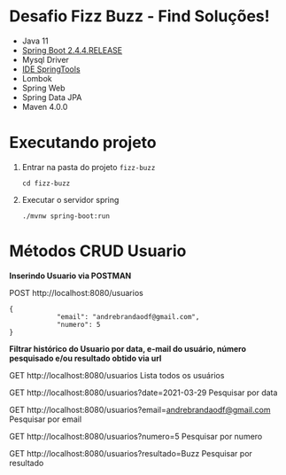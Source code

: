 # Desafio Fizz Buzz - Find Soluções!

* Java 11
* [Spring Boot 2.4.4.RELEASE](https://start.spring.io/)
* Mysql Driver
* [IDE SpringTools](https://spring.io/tools)
* Lombok
* Spring Web
* Spring Data JPA
* Maven 4.0.0

# Executando projeto

1. Entrar na pasta do projeto `fizz-buzz` 

	`cd fizz-buzz`
 
2. Executar o servidor spring 

	`./mvnw spring-boot:run`

# Métodos CRUD Usuario

**Inserindo Usuario via POSTMAN**

POST http://localhost:8080/usuarios 

```
{
            "email": "andrebrandaodf@gmail.com",
            "numero": 5
}
```

**Filtrar histórico do Usuario por data, e-mail do usuário, número pesquisado e/ou resultado obtido via url**

GET http://localhost:8080/usuarios Lista todos os usuários
    
GET http://localhost:8080/usuarios?date=2021-03-29 Pesquisar por data

GET http://localhost:8080/usuarios?email=andrebrandaodf@gmail.com Pesquisar por email

GET http://localhost:8080/usuarios?numero=5 Pesquisar por numero

GET http://localhost:8080/usuarios?resultado=Buzz Pesquisar por resultado
